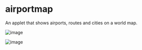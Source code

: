 # airportmap
An applet that shows airports, routes and cities on a world map.

![image](https://user-images.githubusercontent.com/120404490/207301888-a553191d-7e06-427f-a1df-1d400cd4a42f.png)

![image](https://user-images.githubusercontent.com/120404490/207302949-30ae0203-1903-4fc4-aa25-c5c3e8d9d936.png)
